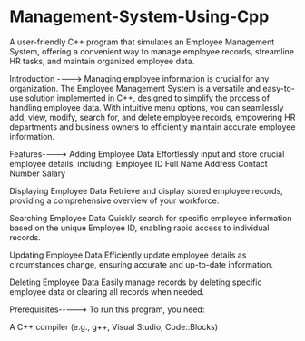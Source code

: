 # Management-System-Using-Cpp

A user-friendly C++ program that simulates an Employee Management System, offering a convenient way to manage employee records, streamline HR tasks, and maintain organized employee data.

Introduction ---->
Managing employee information is crucial for any organization. The Employee Management System is a versatile and easy-to-use solution implemented in C++, designed to simplify the process of handling employee data. With intuitive menu options, you can seamlessly add, view, modify, search for, and delete employee records, empowering HR departments and business owners to efficiently maintain accurate employee information.

Features---->
Adding Employee Data
Effortlessly input and store crucial employee details, including:
Employee ID
Full Name
Address
Contact Number
Salary

Displaying Employee Data
Retrieve and display stored employee records, providing a comprehensive overview of your workforce.

Searching Employee Data
Quickly search for specific employee information based on the unique Employee ID, enabling rapid access to individual records.

Updating Employee Data
Efficiently update employee details as circumstances change, ensuring accurate and up-to-date information.

Deleting Employee Data
Easily manage records by deleting specific employee data or clearing all records when needed.

Prerequisites----->
To run this program, you need:

A C++ compiler (e.g., g++, Visual Studio, Code::Blocks)
